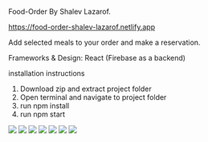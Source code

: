 Food-Order By Shalev Lazarof.

https://food-order-shalev-lazarof.netlify.app

Add selected meals to your order and make a reservation.

Frameworks & Design: React (Firebase as a backend)

installation instructions
1. Download zip and extract project folder
2. Open terminal and navigate to project folder
3. run npm install
4. run npm start

![](https://github.com/ShalevL/Food-Order-By-Shalev-Lazarof/blob/main/1.png)
![](https://github.com/ShalevL/Food-Order-By-Shalev-Lazarof/blob/main/2.png)
![](https://github.com/ShalevL/Food-Order-By-Shalev-Lazarof/blob/main/3.png)
![](https://github.com/ShalevL/Food-Order-By-Shalev-Lazarof/blob/main/4.png)
![](https://github.com/ShalevL/Food-Order-By-Shalev-Lazarof/blob/main/5.png)
![](https://github.com/ShalevL/Food-Order-By-Shalev-Lazarof/blob/main/6.png)
![](https://github.com/ShalevL/Food-Order-By-Shalev-Lazarof/blob/main/7.png)


